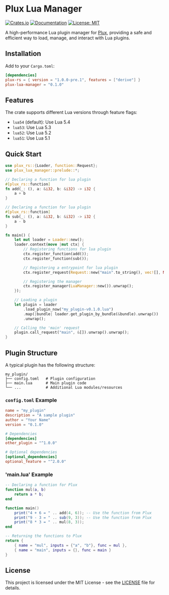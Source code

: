 # Plux Lua Manager

[![Crates.io](https://img.shields.io/crates/v/plux-lua-manager)](https://crates.io/crates/plux-lua-manager)
[![Documentation](https://docs.rs/plux-lua-manager/badge.svg)](https://docs.rs/plux-lua-manager)
[![License: MIT](https://img.shields.io/badge/License-MIT-yellow.svg)](https://opensource.org/licenses/MIT)

A high-performance Lua plugin manager for [Plux](https://crates.io/crates/plux-rs), providing a safe and efficient way to load, manage, and interact with Lua plugins.

## Installation

Add to your `Cargo.toml`:

```toml
[dependencies]
plux-rs = { version = "1.0.0-pre.1", features = ["derive"] }
plux-lua-manager = "0.1.0"
```

## Features

The crate supports different Lua versions through feature flags:

- `lua54` (default): Use Lua 5.4
- `lua53`: Use Lua 5.3
- `lua52`: Use Lua 5.2
- `lua51`: Use Lua 5.1

## Quick Start

```rust
use plux_rs::{Loader, function::Request};
use plux_lua_manager::prelude::*;

// Declaring a function for lua plugin
#[plux_rs::function]
fn add(_: (), a: &i32, b: &i32) -> i32 {
    a + b
}

// Declaring a function for lua plugin
#[plux_rs::function]
fn sub(_: (), a: &i32, b: &i32) -> i32 {
    a - b
}

fn main() {
    let mut loader = Loader::new();
    loader.context(move |mut ctx| {
        // Registering functions for lua plugin
        ctx.register_function(add());
        ctx.register_function(sub());

        // Registering a entrypoint for lua plugin
        ctx.register_request(Request::new("main".to_string(), vec![], None));

        // Registering the manager
        ctx.register_manager(LuaManager::new()).unwrap();
    });

    // Loading a plugin
    let plugin = loader
        .load_plugin_now("my_plugin-v0.1.0.lua")
        .map(|bundle| loader.get_plugin_by_bundle(&bundle).unwrap())
        .unwrap();

    // Calling the 'main' request
    plugin.call_request("main", &[]).unwrap().unwrap();
}
```

## Plugin Structure

A typical plugin has the following structure:

```
my_plugin/
├── config.toml   # Plugin configuration
├── main.lua      # Main plugin code
└── ...           # Additional Lua modules/resources
```

### `config.toml` Example

```toml
name = "my_plugin"
description = "A sample plugin"
author = "Your Name"
version = "0.1.0"

# Dependencies
[dependencies]
other_plugin = "^1.0.0"

# Optional dependencies
[optional_dependencies]
optional_feature = "^2.0.0"
```

### 'main.lua' Example

```lua
-- Declaring a function for Plux
function mul(a, b)
	return a * b;
end

function main()
	print("4 + 6 = " .. add(4, 6)); -- Use the function from Plux
	print("9 - 3 = " .. sub(9, 3)); -- Use the function from Plux
	print("8 * 3 = " .. mul(8, 3));
end

-- Returning the functions to Plux
return {
	{ name = "mul", inputs = {"a", "b"}, func = mul },
	{ name = "main", inputs = {}, func = main }
}
```

## License

This project is licensed under the MIT License - see the [LICENSE](LICENSE) file for details.
